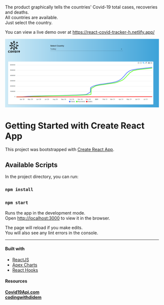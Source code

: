 The product graphically tells the countries' Covid-19 total cases, recoveries and deaths.  <br>
All countries are available. <br>
Just select the country.<br>

You can view a live demo over at https://react-covid-tracker-h.netlify.app/

  ![Covid19 Tracker](/src/ss.png)

# Getting Started with Create React App

This project was bootstrapped with [Create React App](https://github.com/facebook/create-react-app).

## Available Scripts

In the project directory, you can run:

### `npm install`

### `npm start`

Runs the app in the development mode.\
Open [http://localhost:3000](http://localhost:3000) to view it in the browser.

The page will reload if you make edits.\
You will also see any lint errors in the console.

<hr>

#### Built with
* [ReactJS](https://reactjs.org/)
* [Apex Charts](https://apexcharts.com/)
* [React Hooks](https://reactjs.org/docs/hooks-intro.html)

#### Resources

**[Covid19Api.com](https://www.covid19api.com/)** <br>
**[codingwithdidem](https://www.youtube.com/c/codingwithdidem)**
